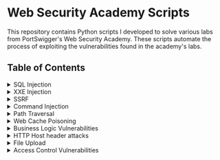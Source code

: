 # Web Security Academy Scripts
This repository contains Python scripts I developed to solve various labs from PortSwigger's Web Security Academy. These scripts automate the process of exploiting the vulnerabilities found in the academy's labs. 

## Table of Contents
<details>
  <summary>SQL Injection</summary>

  - [SQL injection vulnerability allowing login bypass](./SQL%20Injection%20Labs%2FSQL%20injection%20vulnerability%20allowing%20login%20bypass)
  - [SQL injection attack, querying the database type and version on Oracle](./SQL%20Injection%20Labs/SQL%20injection%20attack,%20querying%20the%20database%20type%20and%20version%20on%20Oracle)
  - [SQL injection attack, querying the database type and version on MySQL and Microsoft](./SQL%20Injection%20Labs%2FSQL%20injection%20attack%2C%20querying%20the%20database%20type%20and%20version%20on%20MySQL%20and%20Microsoft)
  - [SQL injection attack, listing the database contents on non-Oracle databases](./SQL%20Injection%20Labs/SQL%20injection%20attack,%20listing%20the%20database%20contents%20on%20non-Oracle%20databases)
  - [SQL injection attack, listing the database contents on Oracle](./SQL%20Injection%20Labs/SQL%20injection%20attack,%20listing%20the%20database%20contents%20on%20Oracle)
  - [Blind SQL injection with conditional responses](./SQL%20Injection%20Labs/Blind%20SQL%20Injection%20with%20Conditional%20Responses)
  - [Blind SQL injection with conditional errors](./SQL%20Injection%20Labs/Blind%20SQL%20injection%20with%20conditional%20errors)
  - [Visible error-based SQL injection](./SQL%20Injection%20Labs%2FVisible%20error-based%20SQL%20injection)
  - [Blind SQL injection with time delays](./SQL%20Injection%20Labs/Blind%20SQL%20injection%20with%20time%20delays)
  - [Blind SQL injection with time delays and information retrieval](./SQL%20Injection%20Labs/Blind%20SQLi%20with%20time%20delays%20and%20informational%20retrieval)
</details>

<details>
  <summary>XXE Injection</summary>

  - [Exploiting XXE using external entities to retrieve files](./XXE%20Injection%2FExploiting%20XXE%20using%20external%20entities%20to%20retrieve%20files)
  - [Exploiting XXE to perform SSRF attacks](./XXE%20Injection%2FExploiting%20XXE%20to%20perform%20SSRF%20attacks)
  - [Exploiting XInclude to retrieve files](./XXE%20Injection/Exploiting%20XInclude%20to%20retrieve%20files)
  - [Exploiting XXE via image file upload](./XXE%20Injection/Exploiting%20XXE%20via%20image%20file%20upload)

</details>

<details>
  <summary>SSRF</summary>

  - [Basic SSRF against the local server](./SSRF/Basic%20SSRF%20against%20the%20local%20server)
  - [Basic SSRF against another back-end system](./SSRF/Basic%20SSRF%20against%20another%20back-end%20system)
  - [SSRF with blacklist-based input filter](./SSRF/SSRF%20with%20blacklist-based%20input%20filter)
  - [SSRF with filter bypass via open redirection vulnerability](./SSRF/SSRF%20with%20filter%20bypass%20via%20open%20redirection)
  - [SSRF with whitelist-based input filter](./SSRF/SSRF%20with%20whitelist-based%20input%20filter)

</details>

<details>
  <summary>Command Injection</summary>

  - [OS command injection, simple case](./Command%20Injection/OS%20command%20injection,%20simple%20case)
  - [Blind OS command injection with time delays](./Command%20Injection/Blind%20OS%20command%20injection%20with%20time%20delays)
  - [Blind OS command injection with output redirection](./Command%20Injection/Blind%20OS%20command%20injection%20with%20output%20redirection)

</details>

<details>
  <summary>Path Traversal</summary>

  - [File path traversal, simple case](./Path%20Traversal/File%20path%20traversal,%20simple%20case)
  - [File path traversal, traversal sequences blocked with absolute path bypass](./Path%20Traversal/File%20path%20traversal,%20traversal%20sequences%20blocked%20with%20absolute%20path%20bypass)
  - [File path traversal, traversal sequences stripped non-recursively](./Path%20Traversal/File%20path%20traversal,%20traversal%20sequences%20stripped%20non-recursively)
  - [File path traversal, traversal sequences stripped with superfluous URL-decode](./Path%20Traversal/File%20path%20traversal,%20traversal%20sequences%20stripped%20with%20superfluous%20URL-decode)
  - [File path traversal, validation of start of path](./Path%20Traversal/File%20path%20traversal,%20validation%20of%20start%20of%20path)
  - [File path traversal, validation of file extension with null byte bypass](./Path%20Traversal/File%20path%20traversal,%20validation%20of%20file%20extension%20with%20null%20byte%20bypass)

</details>

<details>
  <summary>Web Cache Poisoning</summary>

  - [Web cache poisoning with an unkeyed header](./Web%20Cache%20Poisoning/Web%20cache%20poisoning%20with%20an%20unkeyed%20header)
  - [Web cache poisoning with an unkeyed cookie](./Web%20Cache%20Poisoning/Web%20cache%20poisoning%20with%20an%20unkeyed%20cookie)
  - [Web cache poisoning with multiple headers](./Web%20Cache%20Poisoning/Web%20cache%20poisoning%20with%20multiple%20headers)
  - [Targeted web cache poisoning using an unknown header](./Web%20Cache%20Poisoning/Targeted%20web%20cache%20poisoning%20using%20an%20unknown%20header)
  - [Web cache poisoning via an unkeyed query string](./Web%20Cache%20Poisoning/Web%20cache%20poisoning%20via%20an%20unkeyed%20query%20string)
  - [Web cache poisoning via an unkeyed query parameter](./Web%20Cache%20Poisoning/Web%20cache%20poisoning%20via%20an%20unkeyed%20query%20parameter)
  - [Parameter cloaking](./Web%20Cache%20Poisoning/Parameter%20cloaking)
  - [Web cache poisoning via a fat GET request](./Web%20Cache%20Poisoning/Web%20cache%20poisoning%20via%20a%20fat%20GET%20request)

</details>

<details>
<summary>Business Logic Vulnerabilities</summary>

- [Excessive trust in client-side controls](./Business%20Logic%20Vulnerabilities/Excessive%20trust%20in%20client-side%20controls)
- [High-level logic vulnerability](./Business%20Logic%20Vulnerabilities/High-level%20logic%20vulnerability)
- [Inconsistent security controls](./Business%20Logic%20Vulnerabilities/Inconsistent%20security%20controls)
- [Flawed enforcement of business rules](./Business%20Logic%20Vulnerabilities/Flawed%20enforcement%20of%20business%20rules)
- [Inconsistent handling of exceptional input](./Business%20Logic%20Vulnerabilities/Inconsistent%20handling%20of%20exceptional%20input)
- [Weak isolation on dual-use endpoint](./Business%20Logic%20Vulnerabilities/Weak%20isolation%20on%20dual-use%20endpoint)
- [Insufficient workflow validation](./Business%20Logic%20Vulnerabilities/Insufficient%20workflow%20validation)
- [Authentication bypass via flawed state machine](./Business%20Logic%20Vulnerabilities/Authentication%20bypass%20via%20flawed%20state%20machine)
- [Infinite Money Flaw](./Business%20Logic%20Vulnerabilities/Infinite%20money%20logic%20flaw)

</details>

<details>
<summary>HTTP Host header attacks</summary>

- [Basic password reset poisoning](./HTTP%20Host%20header%20attacks/Basic%20password%20reset%20poisoning)
- [Host header authentication bypass](./HTTP%20Host%20header%20attacks/Host%20header%20authentication%20bypass)

</details>


<details>
  <summary>File Upload</summary>

  - [Remote code execution via web shell upload](./File-Upload/Remote%20code%20execution%20via%20web%20shell%20upload)
  - [Web shell upload via Content-Type restriction bypass](./File-Upload%2FWeb%20shell%20upload%20via%20Content-Type%20restriction%20bypass)
  - [Web shell upload via path traversal](./File-Upload/Web%20shell%20upload%20via%20path%20traversal)
  - [Web shell upload via extension blacklist bypass](./File-Upload%2FWeb%20shell%20upload%20via%20extension%20blacklist%20bypass)
  - [Web shell upload via obfuscated file extension](./File-Upload/Web%20shell%20upload%20via%20obfuscated%20file%20extension)
</details>

<details>
  <summary>Access Control Vulnerabilities</summary>

  - [Unprotected admin functionality](./Access%20Control%20Vulnerabilities/Unprotected%20admin%20functionality)
  - [Unprotected admin functionality with unpredictable URL](./Access%20Control%20Vulnerabilities/Unprotected%20admin%20functionality%20with%20unpredictable%20URL)
  - [User role controlled by request parameter](./Access%20Control%20Vulnerabilities/User%20role%20controlled%20by%20request%20parameter)
  - [User role can be modified in user profile](./Access%20Control%20Vulnerabilities/User%20role%20can%20be%20modified%20in%20user%20profile)
  - [User ID controlled by request parameter](./Access%20Control%20Vulnerabilities/User%20ID%20controlled%20by%20request%20parameter)
  - [User ID controlled by request parameter, with unpredictable user IDs](./Access%20Control%20Vulnerabilities/User%20ID%20controlled%20by%20request%20parameter,%20with%20unpredictable%20user%20IDs)
  - [User ID controlled by request parameter with data leakage in redirect](./Access%20Control%20Vulnerabilities/User%20ID%20controlled%20by%20request%20parameter%20with%20data%20leakage%20in%20redirect)
  - [User ID controlled by request parameter with password disclosure](./Access%20Control%20Vulnerabilities/User%20ID%20controlled%20by%20request%20parameter%20with%20password%20disclosure)
  - [Insecure direct object references](./Access%20Control%20Vulnerabilities/Insecure%20direct%20object%20references)
  - [URL-based access control can be circumvented](./Access%20Control%20Vulnerabilities/URL-based%20access%20control%20can%20be%20circumvented)
  - [Method-based access control can be circumvented](./Access%20Control%20Vulnerabilities/Method-based%20access%20control%20can%20be%20circumvented)

</details>
